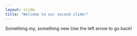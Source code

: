 ```yaml
---
layout: slide
title: "Welcome to our second slide!"
---
```

Something my, something new
Use the left arrow to go back!
